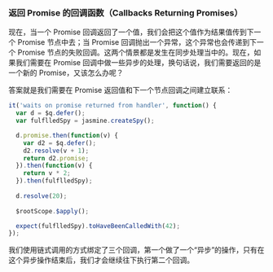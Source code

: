 ### 返回 Promise 的回调函数（Callbacks Returning Promises）

现在，当一个 Promise 回调返回了一个值，我们会把这个值作为结果值传到下一个 Promise 节点中去；当 Promise 回调抛出一个异常，这个异常也会传递到下一个 Promise 节点的失败回调。这两个情景都是发生在同步处理当中的。现在，如果我们需要在 Promise 回调中做一些异步的处理，换句话说，我们需要返回的是一个新的 Promise，又该怎么办呢？

答案就是我们需要在 Promise 返回值和下一个节点回调之间建立联系：

```js
it('waits on promise returned from handler', function() {
  var d = $q.defer();
  var fulflledSpy = jasmine.createSpy();

  d.promise.then(function(v) {
    var d2 = $q.defer();
    d2.resolve(v + 1);
    return d2.promise;
  }).then(function(v) {
    return v * 2;
  }).then(fulflledSpy);
    
  d.resolve(20);
  
  $rootScope.$apply();

  expect(fulflledSpy).toHaveBeenCalledWith(42);
});
```

我们使用链式调用的方式绑定了三个回调，第一个做了一个“异步”的操作，只有在这个异步操作结束后，我们才会继续往下执行第二个回调。

